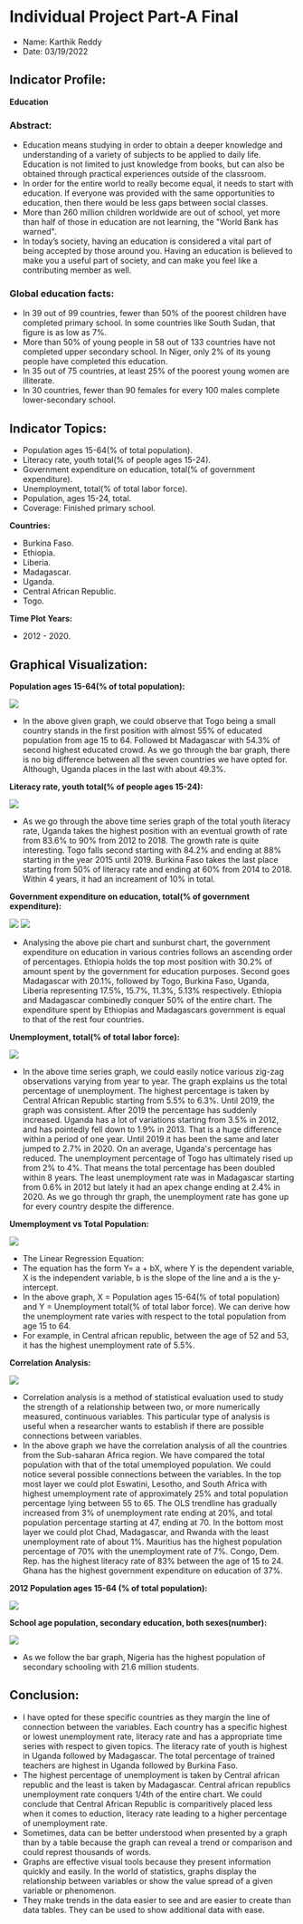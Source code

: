 # Individual Project Part-A Final
- Name: Karthik Reddy
- Date: 03/19/2022

## Indicator Profile: 
**Education**

### Abstract:

- Education means studying in order to obtain a deeper knowledge and understanding of a variety of subjects to be applied to daily life. Education is not limited to just knowledge from books, but can also be obtained through practical experiences outside of the classroom.
- In order for the entire world to really become equal, it needs to start with education. If everyone was provided with the same opportunities to education, then there would be less gaps between social classes.
- More than 260 million children worldwide are out of school, yet more than half of those in education are not learning, the "World Bank has warned".
- In today’s society, having an education is considered a vital part of being accepted by those around you. Having an education is believed to make you a useful part of society, and can make you feel like a contributing member as well.

### Global education facts: 

- In 39 out of 99 countries, fewer than 50% of the poorest children have completed primary school. In some countries like South Sudan, that figure is as low as 7%.
- More than 50% of young people in 58 out of 133 countries have not completed upper secondary school. In Niger, only 2% of its young people have completed this education.
- In 35 out of 75 countries, at least 25% of the poorest young women are illiterate. 
- In 30 countries, fewer than 90 females for every 100 males complete lower-secondary school. 

## Indicator Topics: 
- Population ages 15-64(% of total population).
- Literacy rate, youth total(% of people ages 15-24).
- Government expenditure on education, total(% of government expenditure).
- Unemployment, total(% of total labor force).
- Population, ages 15-24, total.
- Coverage: Finished primary school. 

**Countries:**
- Burkina Faso.
- Ethiopia.
- Liberia.
- Madagascar.
- Uganda.
- Central African Republic.
- Togo.

**Time Plot Years:**
- 2012 - 2020. 


## Graphical Visualization: 

**Population ages 15-64(% of total population):**

![](newplot.png)
- In the above given graph, we could observe that Togo being a small country stands in the first position with almost 55% of educated population from age 15 to 64. Followed bt Madagascar with 54.3% of second highest educated crowd. As we go through the bar graph, there is no big difference between all the seven countries we have opted for. Although, Uganda places in the last with about 49.3%.

**Literacy rate, youth total(% of people ages 15-24):**

![](Literacy_rate.png)
- As we go through the above time series graph of the total youth literacy rate, Uganda takes the highest position with an eventual growth of rate from 83.6% to 90% from 2012 to 2018. The growth rate is quite interesting. Togo falls second starting with 84.2% and ending at 88% starting in the year 2015 until 2019. Burkina Faso takes the last place starting from 50% of literacy rate and ending at 60% from 2014 to 2018. Within 4 years, it had an increament of 10% in total. 

**Government expenditure on education, total(% of government expenditure):**

![](govt_exp.png)
![](govtexp.png)
- Analysing the above pie chart and sunburst chart, the government expenditure on education in various contries follows an ascending order of percentages. Ethiopia holds the top most position with 30.2% of amount spent by the government for education purposes. Second goes Madagascar with 20.1%, followed by Togo, Burkina Faso, Uganda, Liberia representing 17.5%, 15.7%, 11.3%, 5.13% respectively. Ethiopia and Madagascar combinedly conquer 50% of the entire chart. The expenditure spent by Ethiopias and Madagascars government is equal to that of the rest four countries. 

**Unemployment, total(% of total labor force):**

![](unemployment.png)
- In the above time series graph, we could easily notice various zig-zag observations varying from year to year. The graph explains us the total percentage of unemployment. The highest percentage is taken by Central African Republic starting from 5.5% to 6.3%. Until 2019, the graph was consistent. After 2019 the percentage has suddenly increased. Uganda has a lot of variations starting from 3.5% in 2012, and has pointedly fell down to 1.9% in 2013. That is a huge difference within a period of one year. Until 2019 it has been the same and later jumped to 2.7% in 2020. On an average, Uganda's percentage has reduced. The unemployment percentage of Togo has ultimately rised up from 2% to 4%. That means the total percentage has been doubled within 8 years. The least unemployment rate was in Madagascar starting from 0.6% in 2012 but lately it had an apex change ending at 2.4% in 2020. As we go through thr graph, the unemployment rate has gone up for every country despite the difference. 

**Umemployment vs Total Population:**

![](vsgraph.png)
- The Linear Regression Equation:
- The equation has the form Y= a + bX, where Y is the dependent variable, X is the independent variable, b is the slope of the line and a is the y-intercept. 
- In the above graph, X = Population ages 15-64(% of total population) and Y = Unemployment total(% of total labor force). We can derive how the unemployment rate varies with respect to the total population from age 15 to 64. 
- For example, in Central african republic, between the age of 52 and 53, it has the highest unemployment rate of 5.5%. 

**Correlation Analysis:**

![](correlation.png)
- Correlation analysis is a method of statistical evaluation used to study the strength of a relationship between two, or more numerically measured, continuous variables. This particular type of analysis is useful when a researcher wants to establish if there are possible connections between variables.
- In the above graph we have the correlation analysis of all the countries from the Sub-saharan Africa region. We have compared the total population with that of the total umemployed population. We could notice several possible connections between the variables. In the top most layer we could plot Eswatini, Lesotho, and South Africa with highest umemployment rate of approximately 25% and total population percentage lying between 55 to 65. The OLS trendline has gradually increased from 3% of unemployment rate ending at 20%, and total population percentage starting at 47, ending at 70. In the bottom most layer we could plot Chad, Madagascar, and Rwanda with the least unemployment rate of about 1%. Mauritius has the highest population percentage of 70% with the unemployment rate of 7%. Congo, Dem. Rep. has the highest literacy rate of 83% between the age of 15 to 24. Ghana has the highest government expenditure on education of 37%. 

**2012 Population ages 15-64 (% of total population):**

![](map.png)

**School age population, secondary education, both sexes(number):**

![](population.png)
- As we follow the bar graph, Nigeria has the highest population of secondary schooling with 21.6 million students. 

## Conclusion: 

- I have opted for these specific countries as they margin the line of connection between the variables. Each country has a specific highest or lowest unemployment rate, literacy rate and has a appropriate time series with respect to given topics. The literacy rate of youth is highest in Uganda followed by Madagascar. The total percentage of trained teachers are highest in Uganda followed by Burkina Faso. 
- The highest percentage of unemployment is taken by Central african republic and the least is taken by Madagascar. Central african republics unemployment rate conquers 1/4th of the entire chart. We could conclude that Central African Republic is comparitively placed less when it comes to eduction, literacy rate leading to a higher percentage of unemployment rate. 
- Sometimes, data can be better understood when presented by a graph than by a table because the graph can reveal a trend or comparison and could represt thousands of words. 
- Graphs are effective visual tools because they present information quickly and easily. In the world of statistics, graphs display the relationship between variables or show the value spread of a given variable or phenomenon.
- They make trends in the data easier to see and are easier to create than data tables. They can be used to show additional data with ease. 


